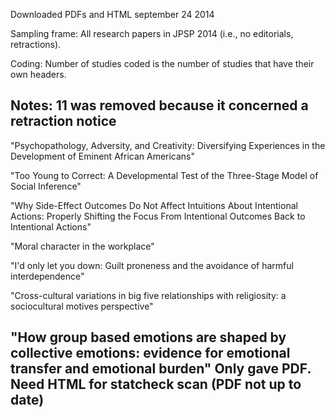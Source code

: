 Downloaded PDFs and HTML september 24 2014

Sampling frame:
All research papers in JPSP 2014 (i.e., no editorials, retractions).

Coding:
Number of studies coded is the number of studies that have their own headers.

Notes:
11 was removed because it concerned a retraction notice
----
"Psychopathology, Adversity, and Creativity: Diversifying Experiences in the Development of Eminent African Americans" 

"Too Young to Correct: A Developmental Test of the Three-Stage Model of Social Inference"

"Why Side-Effect Outcomes Do Not Affect Intuitions About Intentional Actions: Properly Shifting the Focus From 		Intentional Outcomes Back to Intentional Actions"

"Moral character in the workplace"

"I'd only let you down: Guilt proneness and the avoidance of harmful interdependence"

"Cross-cultural variations in big five relationships with religiosity: a sociocultural motives perspective"

"How group based emotions are shaped by collective emotions: evidence for emotional transfer and emotional burden"
Only gave PDF. Need HTML for statcheck scan (PDF not up to date) 
----

